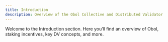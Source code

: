 ```yaml
---
title: Introduction
description: Overview of the Obol Collective and Distributed Validator concepts
---
```


Welcome to the Introduction section. Here you’ll find an overview of Obol, staking incentives, key DV concepts, and more.
